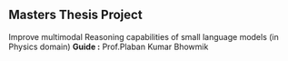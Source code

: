 ## Masters Thesis Project
Improve multimodal Reasoning capabilities of small language models (in Physics domain)
**Guide :** Prof.Plaban Kumar Bhowmik
